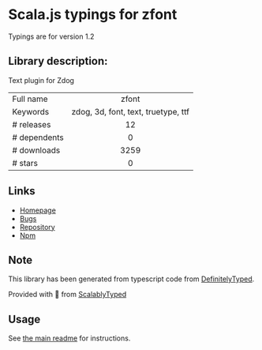 
# Scala.js typings for zfont

Typings are for version 1.2

## Library description:
Text plugin for Zdog

|                    |                 |
| ------------------ | :-------------: |
| Full name          | zfont |
| Keywords           | zdog, 3d, font, text, truetype, ttf |
| # releases         | 12 |
| # dependents       | 0 |
| # downloads        | 3259 |
| # stars            | 0 |

## Links
- [Homepage](https://github.com/jaames/zfont)
- [Bugs](https://github.com/jaames/zfont/issues)
- [Repository](https://github.com/jaames/zfont)
- [Npm](https://www.npmjs.com/package/zfont)
    


## Note
This library has been generated from typescript code from [DefinitelyTyped](https://definitelytyped.org).

Provided with :purple_heart: from [ScalablyTyped](https://github.com/oyvindberg/ScalablyTyped)

## Usage
See [the main readme](../../readme.md) for instructions.


